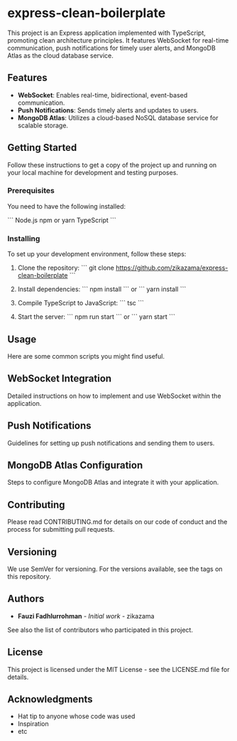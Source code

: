 # express-clean-boilerplate

This project is an Express application implemented with TypeScript, promoting clean architecture principles. It features WebSocket for real-time communication, push notifications for timely user alerts, and MongoDB Atlas as the cloud database service.

## Features

- **WebSocket**: Enables real-time, bidirectional, event-based communication.
- **Push Notifications**: Sends timely alerts and updates to users.
- **MongoDB Atlas**: Utilizes a cloud-based NoSQL database service for scalable storage.

## Getting Started

Follow these instructions to get a copy of the project up and running on your local machine for development and testing purposes.

### Prerequisites

You need to have the following installed:

\`\`\`
Node.js
npm or yarn
TypeScript
\`\`\`

### Installing

To set up your development environment, follow these steps:

1. Clone the repository:
\`\`\`
git clone https://github.com/zikazama/express-clean-boilerplate
\`\`\`

2. Install dependencies:
\`\`\`
npm install
\`\`\` or \`\`\`
yarn install
\`\`\`

3. Compile TypeScript to JavaScript:
\`\`\`
tsc
\`\`\`

4. Start the server:
\`\`\`
npm run start
\`\`\` or \`\`\`
yarn start
\`\`\`

## Usage

Here are some common scripts you might find useful.

## WebSocket Integration

Detailed instructions on how to implement and use WebSocket within the application.

## Push Notifications

Guidelines for setting up push notifications and sending them to users.

## MongoDB Atlas Configuration

Steps to configure MongoDB Atlas and integrate it with your application.

## Contributing

Please read CONTRIBUTING.md for details on our code of conduct and the process for submitting pull requests.

## Versioning

We use SemVer for versioning. For the versions available, see the tags on this repository.

## Authors

- **Fauzi Fadhlurrohman** - *Initial work* - zikazama

See also the list of contributors who participated in this project.

## License

This project is licensed under the MIT License - see the LICENSE.md file for details.

## Acknowledgments

- Hat tip to anyone whose code was used
- Inspiration
- etc
